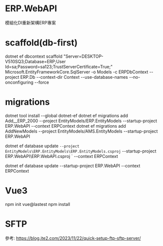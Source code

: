 # ERP.WebAPI
模組化DI重新架構ERP專案

# scaffold(db-first)
dotnet ef dbcontext scaffold "Server=DESKTOP-V510SQ3;Database=ERP;User Id=sa;Password=sa123;TrustServerCertificate=True;" Microsoft.EntityFrameworkCore.SqlServer -o Models -c ERPDbContext --project ERP.Db --context-dir Context --use-database-names --no-onconfiguring --force

# migrations
dotnet tool install --global dotnet-ef
dotnet ef migrations add Add__ERP_2000 --project EntityModels/ERP.EntityModels --startup-project ERP.WebAPI --context ERPContext
dotnet ef migrations add AddNewModels --project EntityModels/AMS.EntityModels --startup-project ERP.WebAPI

dotnet ef database update `
  --project EntityModels\ERP.EntityModels\ERP.EntityModels.csproj `
  --startup-project ERP.WebAPI\ERP.WebAPI.csproj `
  --context ERPContext

dotnet ef database update --startup-project ERP.WebAPI --context ERPContext

# Vue3
npm init vue@lastest
npm install

# SFTP
參考: https://blog.ite2.com/2023/11/22/quick-setup-ftp-sftp-server/

